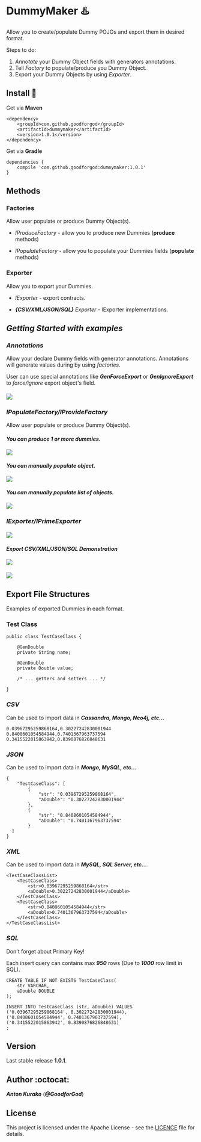 # DummyMaker :hotsprings:

Allow you to create/populate Dummy POJOs and export them in desired format.

Steps to do:
1) *Annotate* your Dummy Object fields with generators annotations.
2) Tell *Factory* to populate/produce you Dummy Object.
3) Export your Dummy Objects by using *Exporter*.

## Install :rocket:
Get via **Maven**
```
<dependency>
    <groupId>com.github.goodforgod</groupId>
    <artifactId>dummymaker</artifactId>
    <version>1.0.1</version>
</dependency>
```

Get via **Gradle**
```
dependencies {
    compile 'com.github.goodforgod:dummymaker:1.0.1'
}
```

## Methods

### **Factories**

Allow user populate or produce Dummy Object(s).

* *IProduceFactory* - allow you to produce new Dummies (**produce** methods)

* *IPopulateFactory* - allow you to populate your Dummies fields (**populate** methods)

### **Exporter**

Allow you to export your Dummies.

* *IExporter* - export contracts.

* ***{CSV/XML/JSON/SQL}** Exporter* - IExporter implementations.

## *Getting Started with examples*

### ***Annotations***

Allow your declare Dummy fields with generator annotations.
Annotations will generate values during by using *factories*.

User can use special annotations like ***GenForceExport*** or ***GenIgnoreExport*** to *force/ignore* export object's field.

#### 
![](https://media.giphy.com/media/xUA7aPwZO871rrTkT6/giphy.gif)

### ***IPopulateFactory/IProvideFactory***

Allow user populate or produce Dummy Object(s).

#### *You can produce 1 or more dummies.*

![](https://media.giphy.com/media/r2q6kaeasKRQ4/giphy.gif)

#### *You can manually populate object.*

![](https://media.giphy.com/media/cajTTyUltm9qg/giphy.gif)

#### *You can manually populate list of objects.*

![](https://media.giphy.com/media/10r4FUKdJQuSxW/giphy.gif)

### ***IExporter/IPrimeExporter***

#### 

![](https://media.giphy.com/media/f1jM0efW6WpY4/giphy.gif)

#### *Export **CSV/XML/JSON/SQL** Demonstration*

![](https://media.giphy.com/media/xUA7aPXaWZENNUGXbq/giphy.gif)

#### 
![](https://media.giphy.com/media/g3efqXIblykCs/giphy.gif)

## Export File Structures

Examples of exported Dummies in each format.

### Test Class
```
public class TestCaseClass {

    @GenDouble
    private String name;

    @GenDouble
    private Double value;
    
    /* ... getters and setters ... */
    
}
```

### *CSV*

Can be used to import data in ***Cassandra, Mongo, Neo4j, etc...*** 

```
0.03967295259868164,0.30227242830001944
0.8408601054584944,0.7401367963737594
0.3415522015863942,0.8390876826848631
```

### *JSON*

Can be used to import data in ***Mongo, MySQL, etc...***

```
{
	"TestCaseClass": [
		{
			"str": "0.03967295259868164",
			"aDouble": "0.30227242830001944"
		},
		{
			"str": "0.8408601054584944",
			"aDouble": "0.7401367963737594"
		}
  ]
}
```

### *XML*

Can be used to import data in ***MySQL, SQL Server, etc...***

```
<TestCaseClassList>
	<TestCaseClass>
		<str>0.03967295259868164</str>
		<aDouble>0.30227242830001944</aDouble>
	</TestCaseClass>
	<TestCaseClass>
		<str>0.8408601054584944</str>
		<aDouble>0.7401367963737594</aDouble>
	</TestCaseClass>
</TestCaseClassList>
```

### *SQL*

Don't forget about Primary Key!

Each insert query can contains max ***950*** rows (Due to ***1000*** row limit in SQL).

```
CREATE TABLE IF NOT EXISTS TestCaseClass(
	str	VARCHAR,
	aDouble	DOUBLE
);

INSERT INTO TestCaseClass (str, aDouble) VALUES 
('0.03967295259868164', 0.30227242830001944),
('0.8408601054584944', 0.7401367963737594),
('0.3415522015863942', 0.8390876826848631)
;
```

## Version

Last stable release **1.0.1**.

## Author :octocat:

***Anton Kurako*** (***@GoodforGod***)

## License

This project is licensed under the Apache License - see the [LICENCE](LICENCE) file for details.

